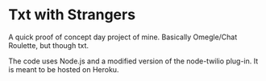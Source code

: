 Txt with Strangers
======

A quick proof of concept day project of mine.  Basically Omegle/Chat Roulette, 
but though txt. 

The code uses Node.js and a modified version of the node-twilio plug-in. It is
meant to be hosted on Heroku.
